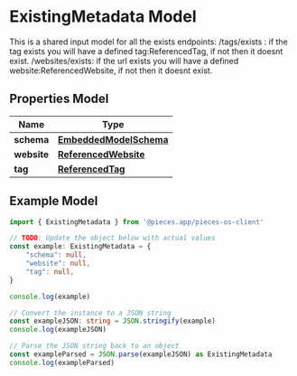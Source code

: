 
# ExistingMetadata Model

This is a shared input model for all the exists endpoints: /tags/exists : if the tag exists you will have a defined tag:ReferencedTag, if not then it doesnt exist. /websites/exists: if the url exists you will have a defined website:ReferencedWebsite, if not then it doesnt exist.

## Properties Model

Name | Type
------------ | -------------
**schema** | [**EmbeddedModelSchema**](EmbeddedModelSchema)
**website** | [**ReferencedWebsite**](ReferencedWebsite)
**tag** | [**ReferencedTag**](ReferencedTag)

## Example Model

```typescript
import { ExistingMetadata } from '@pieces.app/pieces-os-client'

// TODO: Update the object below with actual values
const example: ExistingMetadata = {
    "schema": null,
    "website": null,
    "tag": null,
}

console.log(example)

// Convert the instance to a JSON string
const exampleJSON: string = JSON.stringify(example)
console.log(exampleJSON)

// Parse the JSON string back to an object
const exampleParsed = JSON.parse(exampleJSON) as ExistingMetadata
console.log(exampleParsed)
```


